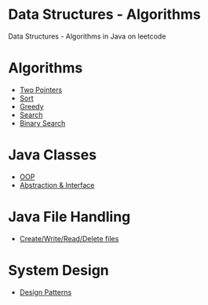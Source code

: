 # Data Structures - Algorithms
Data Structures - Algorithms in Java on leetcode

# Algorithms
- [Two Pointers](https://github.com/Programming-Everywhere/DataStructures-Algorithms/blob/master/TwoPointers.md)
- [Sort](https://github.com/Programming-Everywhere/DataStructures-Algorithms/blob/master/Sort.md)
- [Greedy](https://github.com/Programming-Everywhere/DataStructures-Algorithms/blob/master/Greedy.md)
- [Search](https://github.com/Programming-Everywhere/DataStructures-Algorithms/blob/master/Search.md)
- [Binary Search](https://github.com/Programming-Everywhere/DataStructures-Algorithms/blob/master/BinarySearch.md)
# Java Classes
- [OOP](https://github.com/Programming-Everywhere/DataStructures-Algorithms/blob/master/OOP.md)
- [Abstraction & Interface](https://github.com/Programming-Everywhere/DataStructures-Algorithms/blob/master/AbstractionInterface.md)

# Java File Handling
- [Create/Write/Read/Delete files]()

# System Design
- [Design Patterns](https://github.com/Programming-Everywhere/DataStructures-Algorithms/blob/master/DesignPatterns.md)

